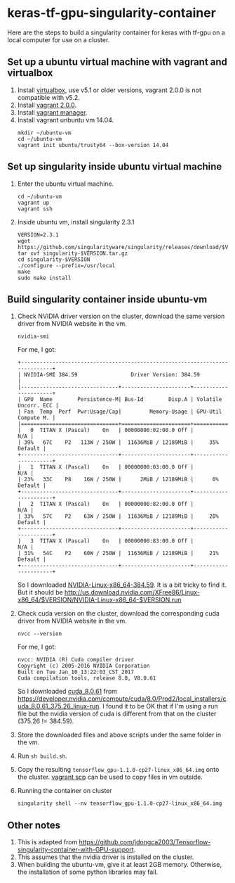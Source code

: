 # keras-tf-gpu-singularity-container
Here are the steps to build a singularity container for keras with tf-gpu on a local computer for use on a cluster. 

## Set up a ubuntu virtual machine with vagrant and virtualbox
1. Install [virtualbox](https://www.virtualbox.org/wiki/Download_Old_Builds), use v5.1 or older versions, vagrant 2.0.0 is not compatible with v5.2.
2. Install [vagrant 2.0.0](https://www.vagrantup.com/downloads.html).
3. Install [vagrant manager](http://vagrantmanager.com/downloads/).
4. Install vagrant unbuntu vm 14.04. 
   ```
   mkdir ~/ubuntu-vm
   cd ~/ubuntu-vm
   vagrant init ubuntu/trusty64 --box-version 14.04
   ```

## Set up singularity inside ubuntu virtual machine
1. Enter the ubuntu virtual machine.
    ```
    cd ~/ubuntu-vm
    vagrant up
    vagrant ssh
    ```
2. Inside ubuntu vm, install singularity 2.3.1
    ```
    VERSION=2.3.1
    wget https://github.com/singularityware/singularity/releases/download/$VERSION/singularity-$VERSION.tar.gz
    tar xvf singularity-$VERSION.tar.gz
    cd singularity-$VERSION
    ./configure --prefix=/usr/local
    make
    sudo make install
    ```

## Build singularity container inside ubuntu-vm
1. Check NVIDIA driver version on the cluster, download the same version driver from NVIDIA website in the vm.
    ```
    nvidia-smi
    ```
    For me, I got:
    ```
    +-----------------------------------------------------------------------------+
    | NVIDIA-SMI 384.59                 Driver Version: 384.59                    |
    |-------------------------------+----------------------+----------------------+
    | GPU  Name        Persistence-M| Bus-Id        Disp.A | Volatile Uncorr. ECC |
    | Fan  Temp  Perf  Pwr:Usage/Cap|         Memory-Usage | GPU-Util  Compute M. |
    |===============================+======================+======================|
    |   0  TITAN X (Pascal)    On   | 00000000:02:00.0 Off |                  N/A |
    | 39%   67C    P2   113W / 250W |  11636MiB / 12189MiB |     35%      Default |
    +-------------------------------+----------------------+----------------------+
    |   1  TITAN X (Pascal)    On   | 00000000:03:00.0 Off |                  N/A |
    | 23%   33C    P8    16W / 250W |      2MiB / 12189MiB |      0%      Default |
    +-------------------------------+----------------------+----------------------+
    |   2  TITAN X (Pascal)    On   | 00000000:82:00.0 Off |                  N/A |
    | 33%   57C    P2    63W / 250W |  11636MiB / 12189MiB |     20%      Default |
    +-------------------------------+----------------------+----------------------+
    |   3  TITAN X (Pascal)    On   | 00000000:83:00.0 Off |                  N/A |
    | 31%   54C    P2    60W / 250W |  11636MiB / 12189MiB |     21%      Default |
    +-------------------------------+----------------------+----------------------+
    ```
    So I downloaded [NVIDIA-Linux-x86_64-384.59](http://us.download.nvidia.com/XFree86/Linux-x86_64/384.59/NVIDIA-Linux-x86_64-384.59.run). It is a bit tricky to find it.\
    But it should be http://us.download.nvidia.com/XFree86/Linux-x86_64/$VERSION/NVIDIA-Linux-x86_64-$VERSION.run

2. Check cuda version on the cluster, download the corresponding cuda driver from NVIDIA website in the vm.
    ```
    nvcc --version
    ```
    For me, I got:
    ```
    nvcc: NVIDIA (R) Cuda compiler driver
    Copyright (c) 2005-2016 NVIDIA Corporation
    Built on Tue_Jan_10_13:22:03_CST_2017
    Cuda compilation tools, release 8.0, V8.0.61
    ```
    So I downloaded [cuda_8.0.61](https://developer.nvidia.com/compute/cuda/8.0/Prod2/local_installers/cuda_8.0.61_375.26_linux-run) from https://developer.nvidia.com/compute/cuda/8.0/Prod2/local_installers/cuda_8.0.61_375.26_linux-run.
    I found it to be OK that if I'm using a run file but the nvidia version of cuda is different from that on the cluster (375.26 != 384.59).

3. Store the downloaded files and above scripts under the same folder in the vm.
4. Run `sh build.sh`.
5. Copy the resulting `tensorflow_gpu-1.1.0-cp27-linux_x86_64.img` onto the cluster. 
    [vagrant scp](https://github.com/invernizzi/vagrant-scp) can be used to copy files in vm outside. 
6. Running the container on cluster
   ```
   singularity shell --nv tensorflow_gpu-1.1.0-cp27-linux_x86_64.img
   ```
    
## Other notes
1. This is adapted from https://github.com/jdongca2003/Tensorflow-singularity-container-with-GPU-support.
2. This assumes that the nvidia driver is installed on the cluster.
3. When building the ubuntu-vm, give it at least 2GB memory. Otherwise, the installation of some python libraries may fail.
